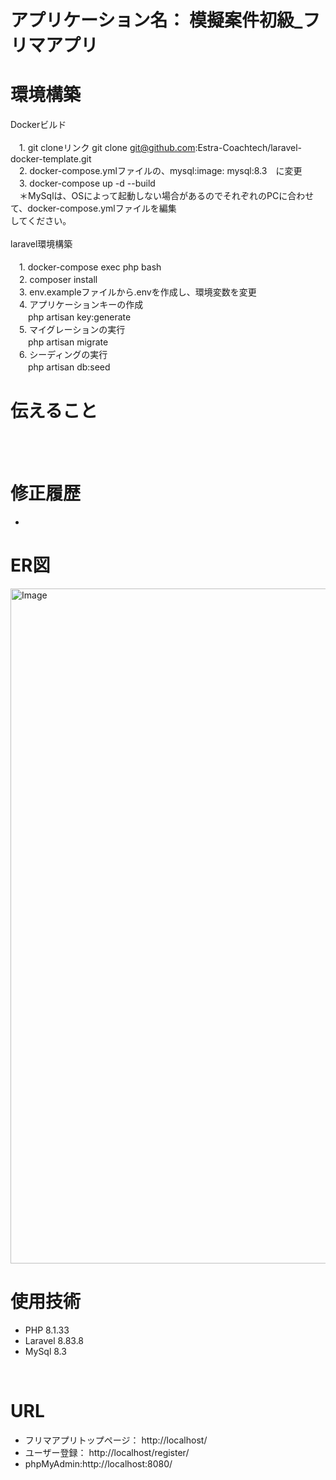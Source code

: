 # アプリケーション名： 模擬案件初級_フリマアプリ
# 環境構築
Dockerビルド
<br>
<br>
　1\. git cloneリンク git clone git@github.com:Estra-Coachtech/laravel-docker-template.git
<br>
　2\. docker-compose.ymlファイルの、mysql:image: mysql:8.3　に変更
<br>
　3\. docker-compose up -d --build
<br>
　＊MySqlは、OSによって起動しない場合があるのでそれぞれのPCに合わせて、docker-compose.ymlファイルを編集
<br>してください。
  <br>
  <br>
laravel環境構築
<br>
<br>
　1\. docker-compose exec php bash
<br>
　2\. composer install
<br>
　3\. env.exampleファイルから.envを作成し、環境変数を変更
<br>
　4\. アプリケーションキーの作成<br>
　　php artisan key:generate
<br>
　5\. マイグレーションの実行<br>
　　php artisan migrate
<br>
　6\. シーディングの実行<br>
　　php artisan db:seed
<br>

# 伝えること<br>
<br>

<br>

# 修正履歴<br>
- 

# ER図<br>
<img width="1920" height="1080" alt="Image" src="https://github.com/user-attachments/assets/973adda2-8fa4-4c8b-83a0-4db581afef88" />

# 使用技術<br>
  - PHP 8.1.33
  - Laravel 8.83.8
  - MySql 8.3
<br>

# URL<br>
  - フリマアプリトップページ： http://localhost/
  - ユーザー登録： http://localhost/register/
  - phpMyAdmin:http://localhost:8080/
